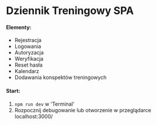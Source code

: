 # Dziennik Treningowy SPA

#### Elementy:
- Rejestracja
- Logowania
- Autoryzacja
- Weryfikacja
- Reset hasła
- Kalendarz
- Dodawania konspektów treningowych

#### Start:
1. `npm run dev` w 'Terminal'
2. Rozpocznij debugowanie lub otworzenie w przeglądarce localhost:3000/